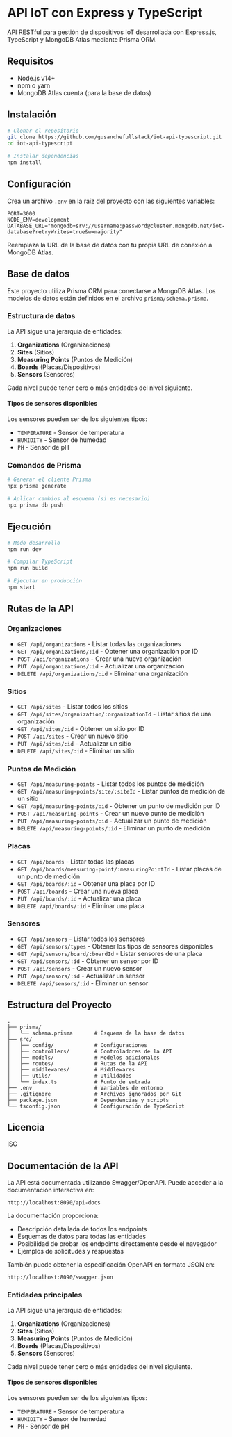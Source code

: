 # API IoT con Express y TypeScript

API RESTful para gestión de dispositivos IoT desarrollada con Express.js, TypeScript y MongoDB Atlas mediante Prisma ORM.

## Requisitos

- Node.js v14+
- npm o yarn
- MongoDB Atlas cuenta (para la base de datos)

## Instalación

```bash
# Clonar el repositorio
git clone https://github.com/gusanchefullstack/iot-api-typescript.git
cd iot-api-typescript

# Instalar dependencias
npm install
```

## Configuración

Crea un archivo `.env` en la raíz del proyecto con las siguientes variables:

```
PORT=3000
NODE_ENV=development
DATABASE_URL="mongodb+srv://username:password@cluster.mongodb.net/iot-database?retryWrites=true&w=majority"
```

Reemplaza la URL de la base de datos con tu propia URL de conexión a MongoDB Atlas.

## Base de datos

Este proyecto utiliza Prisma ORM para conectarse a MongoDB Atlas. Los modelos de datos están definidos en el archivo `prisma/schema.prisma`.

### Estructura de datos

La API sigue una jerarquía de entidades:

1. **Organizations** (Organizaciones)
2. **Sites** (Sitios)
3. **Measuring Points** (Puntos de Medición)
4. **Boards** (Placas/Dispositivos)
5. **Sensors** (Sensores)

Cada nivel puede tener cero o más entidades del nivel siguiente.

#### Tipos de sensores disponibles

Los sensores pueden ser de los siguientes tipos:
- `TEMPERATURE` - Sensor de temperatura
- `HUMIDITY` - Sensor de humedad
- `PH` - Sensor de pH

### Comandos de Prisma

```bash
# Generar el cliente Prisma
npx prisma generate

# Aplicar cambios al esquema (si es necesario)
npx prisma db push
```

## Ejecución

```bash
# Modo desarrollo
npm run dev

# Compilar TypeScript
npm run build

# Ejecutar en producción
npm start
```

## Rutas de la API

### Organizaciones
- `GET /api/organizations` - Listar todas las organizaciones
- `GET /api/organizations/:id` - Obtener una organización por ID
- `POST /api/organizations` - Crear una nueva organización
- `PUT /api/organizations/:id` - Actualizar una organización
- `DELETE /api/organizations/:id` - Eliminar una organización

### Sitios
- `GET /api/sites` - Listar todos los sitios
- `GET /api/sites/organization/:organizationId` - Listar sitios de una organización
- `GET /api/sites/:id` - Obtener un sitio por ID
- `POST /api/sites` - Crear un nuevo sitio
- `PUT /api/sites/:id` - Actualizar un sitio
- `DELETE /api/sites/:id` - Eliminar un sitio

### Puntos de Medición
- `GET /api/measuring-points` - Listar todos los puntos de medición
- `GET /api/measuring-points/site/:siteId` - Listar puntos de medición de un sitio
- `GET /api/measuring-points/:id` - Obtener un punto de medición por ID
- `POST /api/measuring-points` - Crear un nuevo punto de medición
- `PUT /api/measuring-points/:id` - Actualizar un punto de medición
- `DELETE /api/measuring-points/:id` - Eliminar un punto de medición

### Placas
- `GET /api/boards` - Listar todas las placas
- `GET /api/boards/measuring-point/:measuringPointId` - Listar placas de un punto de medición
- `GET /api/boards/:id` - Obtener una placa por ID
- `POST /api/boards` - Crear una nueva placa
- `PUT /api/boards/:id` - Actualizar una placa
- `DELETE /api/boards/:id` - Eliminar una placa

### Sensores
- `GET /api/sensors` - Listar todos los sensores
- `GET /api/sensors/types` - Obtener los tipos de sensores disponibles
- `GET /api/sensors/board/:boardId` - Listar sensores de una placa
- `GET /api/sensors/:id` - Obtener un sensor por ID
- `POST /api/sensors` - Crear un nuevo sensor
- `PUT /api/sensors/:id` - Actualizar un sensor
- `DELETE /api/sensors/:id` - Eliminar un sensor

## Estructura del Proyecto

```
.
├── prisma/
│   └── schema.prisma       # Esquema de la base de datos
├── src/
│   ├── config/             # Configuraciones
│   ├── controllers/        # Controladores de la API
│   ├── models/             # Modelos adicionales
│   ├── routes/             # Rutas de la API
│   ├── middlewares/        # Middlewares
│   ├── utils/              # Utilidades
│   └── index.ts            # Punto de entrada
├── .env                    # Variables de entorno
├── .gitignore              # Archivos ignorados por Git
├── package.json            # Dependencias y scripts
└── tsconfig.json           # Configuración de TypeScript
```

## Licencia

ISC 

## Documentación de la API

La API está documentada utilizando Swagger/OpenAPI. Puede acceder a la documentación interactiva en:

```
http://localhost:8090/api-docs
```

La documentación proporciona:
- Descripción detallada de todos los endpoints
- Esquemas de datos para todas las entidades
- Posibilidad de probar los endpoints directamente desde el navegador
- Ejemplos de solicitudes y respuestas

También puede obtener la especificación OpenAPI en formato JSON en:

```
http://localhost:8090/swagger.json
```

### Entidades principales

La API sigue una jerarquía de entidades:

1. **Organizations** (Organizaciones)
2. **Sites** (Sitios)
3. **Measuring Points** (Puntos de Medición)
4. **Boards** (Placas/Dispositivos)
5. **Sensors** (Sensores)

Cada nivel puede tener cero o más entidades del nivel siguiente.

#### Tipos de sensores disponibles

Los sensores pueden ser de los siguientes tipos:
- `TEMPERATURE` - Sensor de temperatura
- `HUMIDITY` - Sensor de humedad
- `PH` - Sensor de pH 